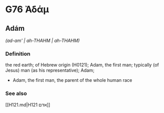 # G76 Ἀδάμ

## Adám

_(ad-am' | ah-THAHM | ah-THAHM)_

### Definition

the red earth; of Hebrew origin (H0121); Adam, the first man; typically (of Jesus) man (as his representative); Adam; 

- Adam, the first man, the parent of the whole human race

### See also

[[H121.md|H121 אדם]]
